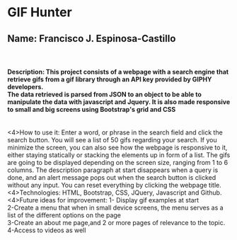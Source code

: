 # GIF Hunter
<h2>Name: Francisco J. Espinosa-Castillo</h2></br>
<h4>Description: This project consists of a webpage with a search engine that retrieve gifs from a gif library through an API key provided by GIPHY developers.</br>
The data retrieved is parsed from JSON to an object to be able to manipulate the data with javascript and Jquery. It is also made responsive to small and big screens using Bootstrap's grid and CSS</h4></br>
<4>How to use it: Enter a word, or phrase in the search field and click the search button. You will see a list of 50 gifs regarding your search. If you minimize the screen, you can also see how the webpage is responsive to it, either staying statically or stacking the elements up in form of a list. The gifs are going to be displayed depending on the screen size, ranging from 1 to 6 columns. The description paragraph at start disappears when a query is done, and an alert message pops out when the search button is clicked without any input. You can reset everything by clicking the webpage title.</h4></br>
<4>Technologies: HTML, Bootstrap, CSS, JQuery, Javascript and Github.</4></br>
<4>Future ideas for improvement: 1- Display gif examples at start </br>
2-Create a menu that when in small device screens, the menu serves as a list of the different options on the page</br>
3-Create an about me page,and 2 or more pages of relevance to the topic.</br>
4-Access to videos as well</4>


